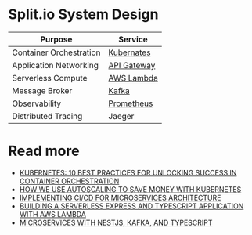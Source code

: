 # Split.io System Design

| Purpose                 | Service                                                                                                                |
|-------------------------|------------------------------------------------------------------------------------------------------------------------|
| Container Orchestration | [Kubernates](../9_Container&Orchestration/Readme.md)                                   |
| Application Networking  | [API Gateway](../2_AWS/16_NetworkingAndContentDelivery/2_ApplicationNetworking/AmazonAPIGateway/Readme.md) |
| Serverless Compute      | [AWS Lambda](../2_AWS/2_ComputeServices/AWSLambda/Readme.md)                                              |
| Message Broker          | [Kafka](../4_MessageBrokersEDA/Kafka/Readme.md)                                                  |
| Observability           | [Prometheus](../12_Observability/Prometheus.md)                                                                                                             |
| Distributed Tracing     | Jaeger                                                                                                                 |

# Read more
- [KUBERNETES: 10 BEST PRACTICES FOR UNLOCKING SUCCESS IN CONTAINER ORCHESTRATION](https://www.split.io/blog/kubernetes-10-best-practices-for-unlocking-success-in-container-orchestration/)
- [HOW WE USE AUTOSCALING TO SAVE MONEY WITH KUBERNETES](https://www.split.io/blog/how-to-use-autoscaling-to-save-money-with-kubernetes/)
- [IMPLEMENTING CI/CD FOR MICROSERVICES ARCHITECTURE](https://www.split.io/blog/implementing-ci-cd-for-microservices-architecture/)
- [BUILDING A SERVERLESS EXPRESS AND TYPESCRIPT APPLICATION WITH AWS LAMBDA](https://www.split.io/blog/building-a-serverless-express-and-typescript-application-with-aws-lambda/)
- [MICROSERVICES WITH NESTJS, KAFKA, AND TYPESCRIPT](https://www.split.io/blog/microservices-with-nestjs-kafka-and-typescript/)